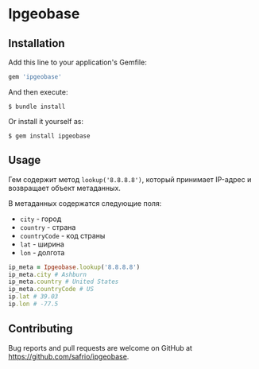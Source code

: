 # Ipgeobase

## Installation

Add this line to your application's Gemfile:

```ruby
gem 'ipgeobase'
```

And then execute:

    $ bundle install

Or install it yourself as:

    $ gem install ipgeobase

## Usage

Гем содержит метод `lookup('8.8.8.8')`, который принимает IP-адрес и возвращает объект метаданных.

В метаданных содержатся следующие поля:

* `city` - город
* `country` - страна
* `countryCode` - код страны
* `lat` - ширина
* `lon` - долгота

```ruby
ip_meta = Ipgeobase.lookup('8.8.8.8')
ip_meta.city # Ashburn
ip_meta.country # United States
ip_meta.countryCode # US
ip.lat # 39.03
ip.lon # -77.5
```

## Contributing

Bug reports and pull requests are welcome on GitHub at https://github.com/safrio/ipgeobase.
